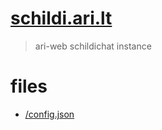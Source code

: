 # [schildi.ari.lt](https://schildi.ari.lt/)

> ari-web schildichat instance

# files

- [/config.json](/config.json)

